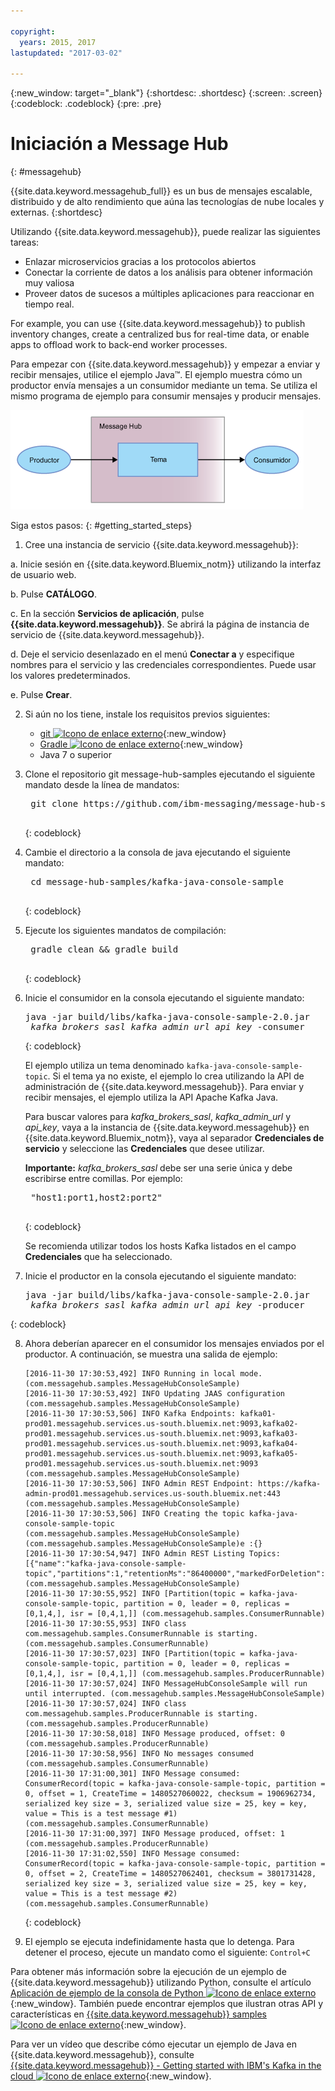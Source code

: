 ```yaml
---

copyright:
  years: 2015, 2017
lastupdated: "2017-03-02"

---
```


{:new_window: target="_blank"}
{:shortdesc: .shortdesc}
{:screen: .screen}
{:codeblock: .codeblock}
{:pre: .pre}

# Iniciación a Message Hub
{: #messagehub}


{{site.data.keyword.messagehub_full}} es un bus de mensajes escalable, distribuido y de alto rendimiento que aúna las tecnologías de nube locales y externas. {:shortdesc}

Utilizando {{site.data.keyword.messagehub}}, puede realizar las siguientes tareas:

* Enlazar microservicios gracias a los protocolos abiertos
* Conectar la corriente de datos a los análisis para obtener
información muy valiosa
* Proveer datos de sucesos a múltiples aplicaciones para
reaccionar
en tiempo real.

For example, you can use {{site.data.keyword.messagehub}} to
publish inventory changes, create a centralized bus for real-time data, or enable apps to offload
work to back-end worker processes.

Para empezar con {{site.data.keyword.messagehub}} y empezar a enviar y recibir mensajes, utilice el ejemplo Java™. El ejemplo muestra cómo un productor envía mensajes a un consumidor mediante un tema. Se utiliza el mismo programa de ejemplo para consumir mensajes y producir mensajes.

![Diagrama de la descripción general del ejemplo Java](getting_started_sample.gif "Diagrama con la descripción general del flujo de mensajes del ejemplo Java.")


Siga estos pasos:
{: #getting_started_steps}
 
1. Cree una instancia de servicio {{site.data.keyword.messagehub}}: 

  a. Inicie sesión en {{site.data.keyword.Bluemix_notm}} utilizando la interfaz de usuario web. 
  
  b. Pulse **CATÁLOGO**.
  
  c. En la sección **Servicios de aplicación**, pulse **{{site.data.keyword.messagehub}}**. Se abrirá la página de instancia de servicio de {{site.data.keyword.messagehub}}. 
  
  d. Deje el servicio desenlazado en el menú **Conectar a** y especifique nombres para el servicio y las credenciales correspondientes. Puede usar
los valores predeterminados. 
  
  e. Pulse **Crear**.

2. Si aún no los tiene, instale los requisitos previos siguientes:

    * [git ![Icono de enlace externo](../../icons/launch-glyph.svg "Icono de enlace externo")](https://git-scm.com/){:new_window}
	* [Gradle ![Icono de enlace externo](../../icons/launch-glyph.svg "Icono de enlace externo")](https://gradle.org/){:new_window}
    * Java 7 o superior
 
3. Clone el repositorio git message-hub-samples ejecutando el siguiente mandato desde la línea de mandatos:

    <pre class="pre">
    git clone https://github.com/ibm-messaging/message-hub-samples.git
    </pre>
	{: codeblock}

4. Cambie el directorio a la consola de java ejecutando el siguiente mandato:

    <pre class="pre">
    cd message-hub-samples/kafka-java-console-sample
    </pre>
	{: codeblock}

5. Ejecute los siguientes mandatos de compilación:

    <pre class="pre">
    gradle clean && gradle build
    </pre>
	{: codeblock}

6. Inicie el consumidor en la consola ejecutando el siguiente mandato:

    <pre class="pre">java -jar build/libs/kafka-java-console-sample-2.0.jar 
	<var class="keyword varname">kafka_brokers_sasl</var> <var class="keyword varname">kafka_admin_url</var> <var class="keyword varname">api_key</var> -consumer</pre>
    {: codeblock}
    
    El ejemplo utiliza un tema denominado `kafka-java-console-sample-topic`. Si el tema ya no existe, el ejemplo lo crea utilizando la API de administración de {{site.data.keyword.messagehub}}. Para enviar y recibir mensajes, el ejemplo utiliza la API Apache Kafka Java.

    Para buscar valores para *kafka_brokers_sasl*, *kafka_admin_url* y *api_key*, vaya a la instancia de {{site.data.keyword.messagehub}} en {{site.data.keyword.Bluemix_notm}}, vaya al separador **Credenciales de servicio** y seleccione las **Credenciales** que desee utilizar.
    
	**Importante:** *kafka_brokers_sasl* debe ser una serie única y debe escribirse entre comillas. Por ejemplo:

    <pre class="pre">
    "host1:port1,host2:port2"
    </pre>
	{: codeblock}

    Se recomienda utilizar todos los hosts Kafka listados en el campo **Credenciales** que ha seleccionado.

7. Inicie el productor en la consola ejecutando el siguiente mandato:
   
    <pre class="pre">java -jar build/libs/kafka-java-console-sample-2.0.jar 
	<var class="keyword varname">kafka_brokers_sasl</var> <var class="keyword varname">kafka_admin_url</var> <var class="keyword varname">api_key</var> -producer</pre>
 {: codeblock}
  
8. Ahora deberían aparecer en el consumidor los mensajes enviados por el productor. A continuación, se muestra una salida de ejemplo:

    ```
    [2016-11-30 17:30:53,492] INFO Running in local mode. (com.messagehub.samples.MessageHubConsoleSample)
    [2016-11-30 17:30:53,492] INFO Updating JAAS configuration (com.messagehub.samples.MessageHubConsoleSample)
    [2016-11-30 17:30:53,506] INFO Kafka Endpoints: kafka01-prod01.messagehub.services.us-south.bluemix.net:9093,kafka02-prod01.messagehub.services.us-south.bluemix.net:9093,kafka03-prod01.messagehub.services.us-south.bluemix.net:9093,kafka04-prod01.messagehub.services.us-south.bluemix.net:9093,kafka05-prod01.messagehub.services.us-south.bluemix.net:9093 (com.messagehub.samples.MessageHubConsoleSample)
    [2016-11-30 17:30:53,506] INFO Admin REST Endpoint: https://kafka-admin-prod01.messagehub.services.us-south.bluemix.net:443 (com.messagehub.samples.MessageHubConsoleSample)
    [2016-11-30 17:30:53,506] INFO Creating the topic kafka-java-console-sample-topic (com.messagehub.samples.MessageHubConsoleSample)
    (com.messagehub.samples.MessageHubConsoleSample)e :{}
    [2016-11-30 17:30:54,947] INFO Admin REST Listing Topics: [{"name":"kafka-java-console-sample-topic","partitions":1,"retentionMs":"86400000","markedForDeletion":false}] (com.messagehub.samples.MessageHubConsoleSample)
    [2016-11-30 17:30:55,952] INFO [Partition(topic = kafka-java-console-sample-topic, partition = 0, leader = 0, replicas = [0,1,4,], isr = [0,4,1,]] (com.messagehub.samples.ConsumerRunnable)
    [2016-11-30 17:30:55,953] INFO class com.messagehub.samples.ConsumerRunnable is starting. (com.messagehub.samples.ConsumerRunnable)
    [2016-11-30 17:30:57,023] INFO [Partition(topic = kafka-java-console-sample-topic, partition = 0, leader = 0, replicas = [0,1,4,], isr = [0,4,1,]] (com.messagehub.samples.ProducerRunnable)
    [2016-11-30 17:30:57,024] INFO MessageHubConsoleSample will run until interrupted. (com.messagehub.samples.MessageHubConsoleSample)
    [2016-11-30 17:30:57,024] INFO class com.messagehub.samples.ProducerRunnable is starting. (com.messagehub.samples.ProducerRunnable)
    [2016-11-30 17:30:58,018] INFO Message produced, offset: 0 (com.messagehub.samples.ProducerRunnable)
    [2016-11-30 17:30:58,956] INFO No messages consumed (com.messagehub.samples.ConsumerRunnable)
    [2016-11-30 17:31:00,301] INFO Message consumed: ConsumerRecord(topic = kafka-java-console-sample-topic, partition = 0, offset = 1, CreateTime = 1480527060022, checksum = 1906962734, serialized key size = 3, serialized value size = 25, key = key, value = This is a test message #1) (com.messagehub.samples.ConsumerRunnable)
    [2016-11-30 17:31:00,397] INFO Message produced, offset: 1 (com.messagehub.samples.ProducerRunnable)
    [2016-11-30 17:31:02,550] INFO Message consumed: ConsumerRecord(topic = kafka-java-console-sample-topic, partition = 0, offset = 2, CreateTime = 1480527062401, checksum = 3801731428, serialized key size = 3, serialized value size = 25, key = key, value = This is a test message #2) (com.messagehub.samples.ConsumerRunnable)
    ```
	{: codeblock}
	
9. El ejemplo se ejecuta indefinidamente hasta que lo detenga. Para detener el proceso, ejecute un mandato como el siguiente: <code>Control+C</code>


Para obtener más información sobre la ejecución de un ejemplo de {{site.data.keyword.messagehub}} utilizando Python, consulte el artículo [Aplicación de ejemplo de la consola de Python ![Icono de enlace externo](../../icons/launch-glyph.svg "Icono de enlace externo")](https://developer.ibm.com/messaging/2017/02/09/new-message-hub-sample-python-console-application/){:new_window}. También puede encontrar ejemplos que ilustran otras API y características en [{{site.data.keyword.messagehub}} samples ![Icono de enlace externo](../../icons/launch-glyph.svg "Icono de enlace externo")](https://github.com/ibm-messaging/message-hub-samples){:new_window}.

Para ver un vídeo que describe cómo ejecutar un ejemplo de Java en {{site.data.keyword.messagehub}}, consulte [{{site.data.keyword.messagehub}} - Getting started with IBM's Kafka in the cloud ![Icono de enlace externo](../../icons/launch-glyph.svg "Icono de enlace externo")](https://www.youtube.com/watch?v=tt-bLtFzC_4){:new_window}.

